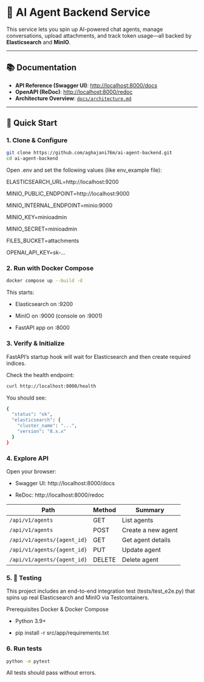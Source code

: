 # 🧠 AI Agent Backend Service

This service lets you spin up AI-powered chat agents, manage conversations, upload attachments, and track token usage—all backed by **Elasticsearch** and **MinIO**.

---

## 📚 Documentation

- **API Reference (Swagger UI)**: [http://localhost:8000/docs](http://localhost:8000/docs)  
- **OpenAPI (ReDoc)**: [http://localhost:8000/redoc](http://localhost:8000/redoc)  
- **Architecture Overview**: [`docs/architecture.md`](docs/architecture.md)

---

## 🚀 Quick Start

### 1. Clone & Configure

```bash
git clone https://github.com/aghajani76m/ai-agent-backend.git
cd ai-agent-backend
```

Open .env and set the following values (like env_example file):

ELASTICSEARCH_URL=http://localhost:9200

MINIO_PUBLIC_ENDPOINT=http://localhost:9000

MINIO_INTERNAL_ENDPOINT=minio:9000

MINIO_KEY=minioadmin

MINIO_SECRET=minioadmin

FILES_BUCKET=attachments

OPENAI_API_KEY=sk-...

### 2. Run with Docker Compose
```bash
docker compose up --build -d
```

This starts:

- Elasticsearch on :9200

- MinIO on :9000 (console on :9001)

- FastAPI app on :8000

### 3. Verify & Initialize
FastAPI’s startup hook will wait for Elasticsearch and then create required indices.

Check the health endpoint:
```bash
curl http://localhost:8000/health
```

You should see:
```bash
{
  "status": "ok",
  "elasticsearch": {
    "cluster_name": "...",
    "version": "8.x.x"
  }
}
```

### 4. Explore API
Open your browser:

- Swagger UI: http://localhost:8000/docs

- ReDoc: http://localhost:8000/redoc

| Path                        | Method | Summary            |
| --------------------------- | ------ | ------------------ |
| `/api/v1/agents`            | GET    | List agents        |
| `/api/v1/agents`            | POST   | Create a new agent |
| `/api/v1/agents/{agent_id}` | GET    | Get agent details  |
| `/api/v1/agents/{agent_id}` | PUT    | Update agent       |
| `/api/v1/agents/{agent_id}` | DELETE | Delete agent       |

### 5. 🧪 Testing
This project includes an end-to-end integration test (tests/test_e2e.py) that spins up real Elasticsearch and MinIO via Testcontainers.

Prerequisites
Docker & Docker Compose

- Python 3.9+

- pip install -r src/app/requirements.txt

### 6. Run tests
```bash
python -m pytest
```

All tests should pass without errors.



